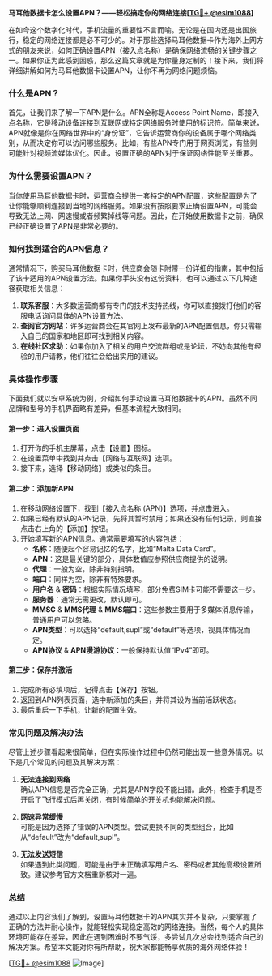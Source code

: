 **马耳他数据卡怎么设置APN？——轻松搞定你的网络连接[[TG💪+ @esim1088](https://t.me/s/esim1088)]**

在如今这个数字化时代，手机流量的重要性不言而喻。无论是在国内还是出国旅行，稳定的网络连接都是必不可少的。对于那些选择马耳他数据卡作为海外上网方式的朋友来说，如何正确设置APN（接入点名称）是确保网络流畅的关键步骤之一。如果你正为此感到困惑，那么这篇文章就是为你量身定制的！接下来，我们将详细讲解如何为马耳他数据卡设置APN，让你不再为网络问题烦恼。

### 什么是APN？

首先，让我们来了解一下APN是什么。APN全称是Access Point Name，即接入点名称，它是移动设备连接到互联网或特定网络服务时使用的标识符。简单来说，APN就像是你在网络世界中的“身份证”，它告诉运营商你的设备属于哪个网络类别，从而决定你可以访问哪些服务。比如，有些APN专门用于网页浏览，有些则可能针对视频流媒体优化。因此，设置正确的APN对于保证网络性能至关重要。

### 为什么需要设置APN？

当你使用马耳他数据卡时，运营商会提供一套特定的APN配置，这些配置是为了让你能够顺利连接到当地的网络服务。如果没有按照要求正确设置APN，可能会导致无法上网、网速慢或者频繁掉线等问题。因此，在开始使用数据卡之前，确保已经正确设置了APN是非常必要的。

### 如何找到适合的APN信息？

通常情况下，购买马耳他数据卡时，供应商会随卡附带一份详细的指南，其中包括了该卡适用的APN设置方法。如果你手头没有这份资料，也可以通过以下几种途径获取相关信息：

1. **联系客服**：大多数运营商都有专门的技术支持热线，你可以直接拨打他们的客服电话询问具体的APN设置方法。
2. **查阅官方网站**：许多运营商会在其官网上发布最新的APN配置信息，你只需输入自己的国家和地区即可找到相关内容。
3. **在线社区求助**：如果你加入了相关的用户交流群组或是论坛，不妨向其他有经验的用户请教，他们往往会给出实用的建议。

### 具体操作步骤

下面我们就以安卓系统为例，介绍如何手动设置马耳他数据卡的APN。虽然不同品牌和型号的手机界面略有差异，但基本流程大致相同。

#### 第一步：进入设置页面

1. 打开你的手机主屏幕，点击【设置】图标。
2. 在设置菜单中找到并点击【网络与互联网】选项。
3. 接下来，选择【移动网络】或类似的条目。

#### 第二步：添加新APN

1. 在移动网络设置下，找到【接入点名称 (APN)】选项，并点击进入。
2. 如果已经有默认的APN记录，先将其暂时禁用；如果还没有任何记录，则直接点击右上角的【添加】按钮。
3. 开始填写新的APN信息。通常需要填写的内容包括：
   - **名称**：随便起个容易记忆的名字，比如“Malta Data Card”。
   - **APN**：这是最关键的部分，具体数值应参照供应商提供的说明。
   - **代理**：一般为空，除非特别指明。
   - **端口**：同样为空，除非有特殊要求。
   - **用户名** & **密码**：根据实际情况填写，部分免费SIM卡可能不需要这一步。
   - **服务器**：通常无需更改，默认即可。
   - **MMSC** & **MMS代理** & **MMS端口**：这些参数主要用于多媒体消息传输，普通用户可以忽略。
   - **APN类型**：可以选择“default,supl”或“default”等选项，视具体情况而定。
   - **APN协议** & **APN漫游协议**：一般保持默认值“IPv4”即可。

#### 第三步：保存并激活

1. 完成所有必填项后，记得点击【保存】按钮。
2. 返回到APN列表页面，选中新添加的条目，并将其设为当前活跃状态。
3. 最后重启一下手机，让新的配置生效。

### 常见问题及解决办法

尽管上述步骤看起来很简单，但在实际操作过程中仍然可能出现一些意外情况。以下是几个常见的问题及其解决方案：

1. **无法连接到网络**  
   确认APN信息是否完全正确，尤其是APN字段不能出错。此外，检查手机是否开启了飞行模式后再关闭，有时候简单的开关机也能解决问题。

2. **网速异常缓慢**  
   可能是因为选择了错误的APN类型。尝试更换不同的类型组合，比如从“default”改为“default,supl”。

3. **无法发送短信**  
   如果遇到此类问题，可能是由于未正确填写用户名、密码或者其他高级设置所致。建议参考官方文档重新核对一遍。

### 总结

通过以上内容我们了解到，设置马耳他数据卡的APN其实并不复杂，只要掌握了正确的方法并耐心操作，就能轻松实现稳定高效的网络连接。当然，每个人的具体环境可能存在差异，因此在遇到困难时不要气馁，多尝试几次总会找到适合自己的解决方案。希望本文能对你有所帮助，祝大家都能畅享优质的海外网络体验！

[[TG💪+ @esim1088](https://t.me/s/esim1088) ![Image](https://i.postimg.cc/4NQfJmqS/Snipaste-2025-05-13-00-14-12.png)]